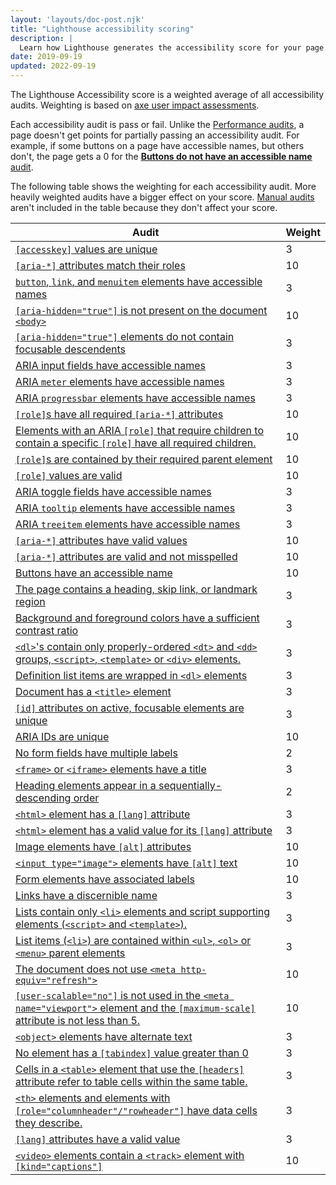 ```yaml
---
layout: 'layouts/doc-post.njk'
title: "Lighthouse accessibility scoring"
description: |
  Learn how Lighthouse generates the accessibility score for your page.
date: 2019-09-19
updated: 2022-09-19
---
```


The Lighthouse Accessibility score is a weighted average
of all accessibility audits.
Weighting is based on
[axe user impact assessments](https://github.com/dequelabs/axe-core/blob/develop/doc/rule-descriptions.md).

Each accessibility audit is pass or fail.
Unlike the [Performance audits](/docs/lighthouse/performance/),
a page doesn't get points for partially passing an accessibility audit.
For example, if some buttons on a page have accessible names,
but others don't, the page gets a 0 for the
[**Buttons do not have an accessible name** audit](https://dequeuniversity.com/rules/axe/4.4/button-name).

The following table shows the weighting for each accessibility audit.
More heavily weighted audits have a bigger effect on your score.
[Manual audits](/docs/lighthouse/accessibility/#additional-items-to-manually-check)
aren't included in the table because they don't affect your score.

<div class="table-wrapper">
  <table>
    <thead>
      <tr>
        <th>Audit</th>
        <th>Weight</th>
      </tr>
    </thead>
    <tbody>
      <tr>
        <td><a href="https://dequeuniversity.com/rules/axe/4.4/accesskeys"><code>[accesskey]</code> values are unique</a></td>
        <td>3</td>
      </tr>
      <tr>
        <td><a href="https://dequeuniversity.com/rules/axe/4.4/aria-allowed-attr"><code>[aria-*]</code> attributes match their roles</a></td>
        <td>10</td>
      </tr>
      <tr>
        <td><a href="https://dequeuniversity.com/rules/axe/4.4/aria-command-name"><code>button</code>, <code>link</code>, and <code>menuitem</code> elements have accessible names</a></td>
        <td>3</td>
      </tr>
      <tr>
        <td><a href="https://dequeuniversity.com/rules/axe/4.4/aria-hidden-body"><code>[aria-hidden="true"]</code> is not present on the document <code>&#60;body&#62;</code></a></td>
        <td>10</td>
      </tr>
      <tr>
        <td><a href="https://dequeuniversity.com/rules/axe/4.4/aria-hidden-focus"><code>[aria-hidden="true"]</code> elements do not contain focusable descendents</a></td>
        <td>3</td>
      </tr>
      <tr>
        <td><a href="https://dequeuniversity.com/rules/axe/4.4/aria-input-field-name">ARIA input fields have accessible names</a></td>
        <td>3</td>
      </tr>
      <tr>
        <td><a href="https://dequeuniversity.com/rules/axe/4.4/aria-meter-name">ARIA <code>meter</code> elements have accessible names</a></td>
        <td>3</td>
      </tr>
      <tr>
        <td><a href="https://dequeuniversity.com/rules/axe/4.4/aria-progressbar-name">ARIA <code>progressbar</code> elements have accessible names</a></td>
        <td>3</td>
      </tr>
      <tr>
        <td><a href="https://dequeuniversity.com/rules/axe/4.4/aria-required-attr"><code>[role]</code>s have all required <code>[aria-*]</code> attributes</a></td>
        <td>10</td>
      </tr>
      <tr>
        <td><a href="https://dequeuniversity.com/rules/axe/4.4/aria-required-children">Elements with an ARIA <code>[role]</code> that require children to contain a specific <code>[role]</code> have all required children.</a></td>
        <td>10</td>
      </tr>
      <tr>
        <td><a href="https://dequeuniversity.com/rules/axe/4.4/aria-required-parent"><code>[role]</code>s are contained by their required parent element</a></td>
        <td>10</td>
      </tr>
      <tr>
        <td><a href="https://dequeuniversity.com/rules/axe/4.4/aria-roles"><code>[role]</code> values are valid</a></td>
        <td>10</td>
      </tr>
      <tr>
        <td><a href="https://dequeuniversity.com/rules/axe/4.4/aria-toggle-field-name">ARIA toggle fields have accessible names</a></td>
        <td>3</td>
      </tr>
      <tr>
        <td><a href="https://dequeuniversity.com/rules/axe/4.4/aria-tooltip-name">ARIA <code>tooltip</code> elements have accessible names</a></td>
        <td>3</td>
      </tr>
      <tr>
        <td><a href="https://dequeuniversity.com/rules/axe/4.4/aria-treeitem-name">ARIA <code>treeitem</code> elements have accessible names</a></td>
        <td>3</td>
      </tr>
      <tr>
        <td><a href="https://dequeuniversity.com/rules/axe/4.4/aria-valid-attr-value"><code>[aria-*]</code> attributes have valid values</a></td>
        <td>10</td>
      </tr>
      <tr>
        <td><a href="https://dequeuniversity.com/rules/axe/4.4/aria-valid-attr"><code>[aria-*]</code> attributes are valid and not misspelled</a></td>
        <td>10</td>
      </tr>
      <tr>
        <td><a href="https://dequeuniversity.com/rules/axe/4.4/button-name">Buttons have an accessible name</a></td>
        <td>10</td>
      </tr>
      <tr>
        <td><a href="https://dequeuniversity.com/rules/axe/4.4/bypass">The page contains a heading, skip link, or landmark region</a></td>
        <td>3</td>
      </tr>
      <tr>
        <td><a href="https://dequeuniversity.com/rules/axe/4.4/color-contrast">Background and foreground colors have a sufficient contrast ratio</a></td>
        <td>3</td>
      </tr>
      <tr>
        <td><a href="https://dequeuniversity.com/rules/axe/4.4/definition-list"><code>&#60;dl&#62;</code>'s contain only properly-ordered <code>&#60;dt&#62;</code> and <code>&#60;dd&#62;</code> groups, <code>&#60;script&#62;</code>, <code>&#60;template&#62;</code> or <code>&#60;div&#62;</code> elements.</a></td>
        <td>3</td>
      </tr>
      <tr>
        <td><a href="https://dequeuniversity.com/rules/axe/4.4/dlitem">Definition list items are wrapped in <code>&#60;dl&#62;</code> elements</a></td>
        <td>3</td>
      </tr>
      <tr>
        <td><a href="https://dequeuniversity.com/rules/axe/4.4/document-title">Document has a <code>&#60;title&#62;</code> element</a></td>
        <td>3</td>
      </tr>
      <tr>
        <td><a href="https://dequeuniversity.com/rules/axe/4.4/duplicate-id-active"><code>[id]</code> attributes on active, focusable elements are unique</a></td>
        <td>3</td>
      </tr>
      <tr>
        <td><a href="https://dequeuniversity.com/rules/axe/4.4/duplicate-id-aria">ARIA IDs are unique</a></td>
        <td>10</td>
      </tr>
      <tr>
        <td><a href="https://dequeuniversity.com/rules/axe/4.4/form-field-multiple-labels">No form fields have multiple labels</a></td>
        <td>2</td>
      </tr>
      <tr>
        <td><a href="https://dequeuniversity.com/rules/axe/4.4/frame-title"><code>&#60;frame&#62;</code> or <code>&#60;iframe&#62;</code> elements have a title</a></td>
        <td>3</td>
      </tr>
      <tr>
        <td><a href="https://dequeuniversity.com/rules/axe/4.4/heading-order">Heading elements appear in a sequentially-descending order</a></td>
        <td>2</td>
      </tr>
      <tr>
        <td><a href="https://dequeuniversity.com/rules/axe/4.4/html-has-lang"><code>&#60;html&#62;</code> element has a <code>[lang]</code> attribute</a></td>
        <td>3</td>
      </tr>
      <tr>
        <td><a href="https://dequeuniversity.com/rules/axe/4.4/html-lang-valid"><code>&#60;html&#62;</code> element has a valid value for its <code>[lang]</code> attribute</a></td>
        <td>3</td>
      </tr>
      <tr>
        <td><a href="https://dequeuniversity.com/rules/axe/4.4/image-alt">Image elements have <code>[alt]</code> attributes</a></td>
        <td>10</td>
      </tr>
      <tr>
        <td><a href="https://dequeuniversity.com/rules/axe/4.4/input-image-alt"><code>&#60;input type="image"&#62;</code> elements have <code>[alt]</code> text</a></td>
        <td>10</td>
      </tr>
      <tr>
        <td><a href="https://dequeuniversity.com/rules/axe/4.4/label">Form elements have associated labels</a></td>
        <td>10</td>
      </tr>
      <tr>
        <td><a href="https://dequeuniversity.com/rules/axe/4.4/link-name">Links have a discernible name</a></td>
        <td>3</td>
      </tr>
      <tr>
        <td><a href="https://dequeuniversity.com/rules/axe/4.4/list">Lists contain only <code>&#60;li&#62;</code> elements and script supporting elements (<code>&#60;script&#62;</code> and <code>&#60;template&#62;</code>).</a></td>
        <td>3</td>
      </tr>
      <tr>
        <td><a href="https://dequeuniversity.com/rules/axe/4.4/listitem">List items (<code>&#60;li&#62;</code>) are contained within <code>&#60;ul&#62;</code>, <code>&#60;ol&#62;</code> or <code>&#60;menu&#62;</code> parent elements</a></td>
        <td>3</td>
      </tr>
      <tr>
        <td><a href="https://dequeuniversity.com/rules/axe/4.4/meta-refresh">The document does not use <code>&#60;meta http-equiv="refresh"&#62;</code></a></td>
        <td>10</td>
      </tr>
      <tr>
        <td><a href="https://dequeuniversity.com/rules/axe/4.4/meta-viewport"><code>[user-scalable="no"]</code> is not used in the <code>&#60;meta name="viewport"&#62;</code> element and the <code>[maximum-scale]</code> attribute is not less than 5.</a></td>
        <td>10</td>
      </tr>
      <tr>
        <td><a href="https://dequeuniversity.com/rules/axe/4.4/object-alt"><code>&#60;object&#62;</code> elements have alternate text</a></td>
        <td>3</td>
      </tr>
      <tr>
        <td><a href="https://dequeuniversity.com/rules/axe/4.4/tabindex">No element has a <code>[tabindex]</code> value greater than 0</a></td>
        <td>3</td>
      </tr>
      <tr>
        <td><a href="https://dequeuniversity.com/rules/axe/4.4/td-headers-attr">Cells in a <code>&#60;table&#62;</code> element that use the <code>[headers]</code> attribute refer to table cells within the same table.</a></td>
        <td>3</td>
      </tr>
      <tr>
        <td><a href="https://dequeuniversity.com/rules/axe/4.4/th-has-data-cells"><code>&#60;th&#62;</code> elements and elements with <code>[role="columnheader"/"rowheader"]</code> have data cells they describe.</a></td>
        <td>3</td>
      </tr>
      <tr>
        <td><a href="https://dequeuniversity.com/rules/axe/4.4/valid-lang"><code>[lang]</code> attributes have a valid value</a></td>
        <td>3</td>
      </tr>
      <tr>
        <td><a href="https://dequeuniversity.com/rules/axe/4.4/video-caption"><code>&#60;video&#62;</code> elements contain a <code>&#60;track&#62;</code> element with <code>[kind="captions"]</code></a></td>
        <td>10</td>
      </tr>
    </tbody>
  </table>
</div>
